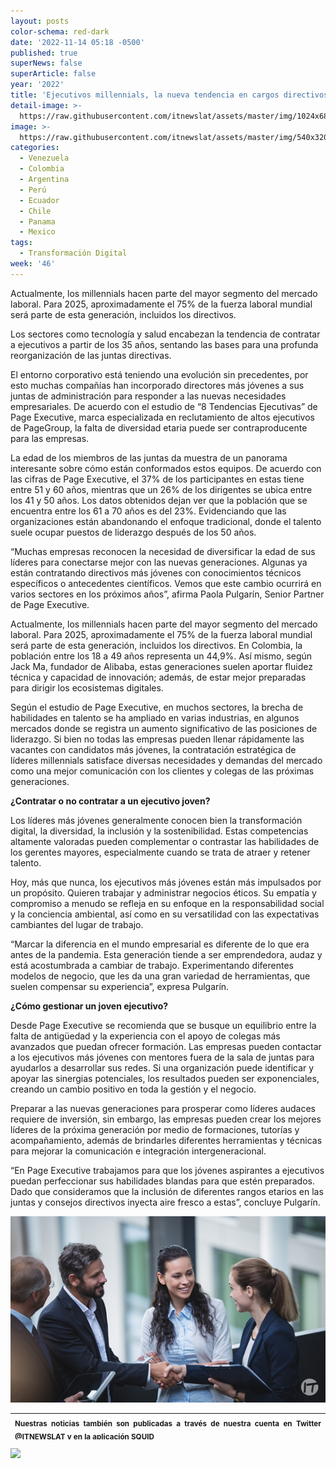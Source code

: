 ```yaml
---
layout: posts
color-schema: red-dark
date: '2022-11-14 05:18 -0500'
published: true
superNews: false
superArticle: false
year: '2022'
title: 'Ejecutivos millennials, la nueva tendencia en cargos directivos'
detail-image: >-
  https://raw.githubusercontent.com/itnewslat/assets/master/img/1024x680/conociendo-gente-g.jpg
image: >-
  https://raw.githubusercontent.com/itnewslat/assets/master/img/540x320/conociendo-gente-p.jpg
categories:
  - Venezuela
  - Colombia
  - Argentina
  - Perú
  - Ecuador
  - Chile
  - Panama
  - Mexico
tags:
  - Transformación Digital
week: '46'
---
```

Actualmente, los millennials hacen parte del mayor segmento del mercado laboral. Para 2025, aproximadamente el 75% de la fuerza laboral mundial será parte de esta generación, incluidos los directivos.
 
Los sectores como tecnología y salud encabezan la tendencia de contratar a ejecutivos a partir de los 35 años, sentando las bases para una profunda reorganización de las juntas directivas.
 
El entorno corporativo está teniendo una evolución sin precedentes, por esto muchas compañías han incorporado directores más jóvenes a sus juntas de administración para responder a las nuevas necesidades empresariales. De acuerdo con el estudio de “8 Tendencias Ejecutivas” de Page Executive, marca especializada en reclutamiento de altos ejecutivos de PageGroup, la falta de diversidad etaria puede ser contraproducente para las empresas.
 
La edad de los miembros de las juntas da muestra de un panorama interesante sobre cómo están conformados estos equipos. De acuerdo con las cifras de Page Executive, el 37% de los participantes en estas tiene entre 51 y 60 años, mientras que un 26% de los dirigentes se ubica entre los 41 y 50 años. Los datos obtenidos dejan ver que la población que se encuentra entre los 61 a 70 años es del 23%. Evidenciando que las organizaciones están abandonando el enfoque tradicional, donde el talento suele ocupar puestos de liderazgo después de los 50 años.
 
“Muchas empresas reconocen la necesidad de diversificar la edad de sus líderes para conectarse mejor con las nuevas generaciones. Algunas ya están contratando directivos más jóvenes con conocimientos técnicos específicos o antecedentes científicos. Vemos que este cambio ocurrirá en varios sectores en los próximos años”, afirma Paola Pulgarín, Senior Partner de Page Executive.
 
Actualmente, los millennials hacen parte del mayor segmento del mercado laboral. Para 2025, aproximadamente el 75% de la fuerza laboral mundial será parte de esta generación, incluidos los directivos. En Colombia, la población entre los 18 a 49 años representa un 44,9%. Así mismo, según Jack Ma, fundador de Alibaba, estas generaciones suelen aportar fluidez técnica y capacidad de innovación; además, de estar mejor preparadas para dirigir los ecosistemas digitales.
 
Según el estudio de Page Executive, en muchos sectores, la brecha de habilidades en talento se ha ampliado en varias industrias, en algunos mercados donde se registra un aumento significativo de las posiciones de liderazgo. Si bien no todas las empresas pueden llenar rápidamente las vacantes con candidatos más jóvenes, la contratación estratégica de líderes millennials satisface diversas necesidades y demandas del mercado como una mejor comunicación con los clientes y colegas de las próximas generaciones.
 
**¿Contratar o no contratar a un ejecutivo joven?**

Los líderes más jóvenes generalmente conocen bien la transformación digital, la diversidad, la inclusión y la sostenibilidad. Estas competencias altamente valoradas pueden complementar o contrastar las habilidades de los gerentes mayores, especialmente cuando se trata de atraer y retener talento.
 
Hoy, más que nunca, los ejecutivos más jóvenes están más impulsados por un propósito. Quieren trabajar y administrar negocios éticos. Su empatía y compromiso a menudo se refleja en su enfoque en la responsabilidad social y la conciencia ambiental, así como en su versatilidad con las expectativas cambiantes del lugar de trabajo.
 
“Marcar la diferencia en el mundo empresarial es diferente de lo que era antes de la pandemia. Esta generación tiende a ser emprendedora, audaz y está acostumbrada a cambiar de trabajo. Experimentando diferentes modelos de negocio, que les da una gran variedad de herramientas, que suelen compensar su experiencia”, expresa Pulgarín.
 
**¿Cómo gestionar un joven ejecutivo?**

Desde Page Executive se recomienda que se busque un equilibrio entre la falta de antigüedad y la experiencia con el apoyo de colegas más avanzados que puedan ofrecer formación. Las empresas pueden contactar a los ejecutivos más jóvenes con mentores fuera de la sala de juntas para ayudarlos a desarrollar sus redes. Si una organización puede identificar y apoyar las sinergias potenciales, los resultados pueden ser exponenciales, creando un cambio positivo en toda la gestión y el negocio.
 
Preparar a las nuevas generaciones para prosperar como líderes audaces requiere de inversión, sin embargo, las empresas pueden crear los mejores líderes de la próxima generación por medio de formaciones, tutorías y acompañamiento, además de brindarles diferentes herramientas y técnicas para mejorar la comunicación e integración intergeneracional.
 
“En Page Executive trabajamos para que los jóvenes aspirantes a ejecutivos puedan perfeccionar sus habilidades blandas para que estén preparados. Dado que consideramos que la inclusión de diferentes rangos etarios en las juntas y consejos directivos inyecta aire fresco a estas”, concluye Pulgarín.

![](https://raw.githubusercontent.com/itnewslat/assets/master/img/540x320/conociendo-gente-p.jpg)

<table style="height: 42px;" width="569">
<tbody>
<tr>
<td style="text-align: justify;"><sub><strong>Nuestras noticias también son publicadas a través de nuestra cuenta en Twitter <a href="https://twitter.com/itnewslat?lang=es">@ITNEWSLAT</a> y en la aplicación <a href="https://squidapp.co/en/">SQUID</a></strong></sub></td>
</tr>
</tbody>
</table>

<img src="https://tracker.metricool.com/c3po.jpg?hash=56f88a41e39ab42c063cc51676587a04"/>